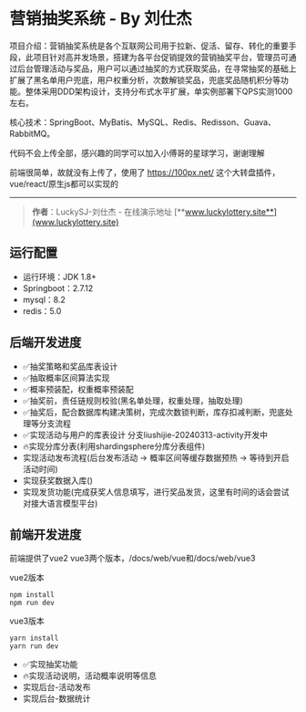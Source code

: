# 营销抽奖系统 - By 刘仕杰

项目介绍：营销抽奖系统是各个互联网公司用于拉新、促活、留存、转化的重要手段，此项目针对高并发场景，搭建为各平台促销提效的营销抽奖平台，管理员可通过后台管理活动与奖品，用户可以通过抽奖的方式获取奖品，在寻常抽奖的基础上扩展了黑名单用户兜底，用户权重分析，次数解锁奖品，兜底奖品随机积分等功能。整体采用DDD架构设计，支持分布式水平扩展，单实例部署下QPS实测1000左右。

核心技术：SpringBoot、MyBatis、MySQL、Redis、Redisson、Guava、RabbitMQ。

代码不会上传全部，感兴趣的同学可以加入小傅哥的星球学习，谢谢理解

前端很简单，故就没有上传了，使用了 https://100px.net/ 这个大转盘插件，vue/react/原生js都可以实现的

---

>**作者**：LuckySJ-刘仕杰 - 在线演示地址 [**www.luckylottery.site**](www.luckylottery.site)

## 运行配置

- 运行环境：JDK 1.8+
- Springboot：2.7.12
- mysql：8.2
- redis：5.0

## 后端开发进度
- ✅抽奖策略和奖品库表设计 
- ✅抽取概率区间算法实现 
- ✅概率预装配，权重概率预装配 
- ✅抽奖前，责任链规则校验(黑名单处理，权重处理，抽取处理) 
- ✅抽奖后，配合数据库构建决策树，完成次数锁判断，库存扣减判断，兜底处理等分支流程 
- ✅实现活动与用户的库表设计 分支liushijie-20240313-activity开发中 
- 🔥实现分库分表(利用shardingsphere分库分表组件)
- 实现活动发布流程(后台发布活动 -> 概率区间等缓存数据预热 -> 等待到开启活动时间)
- 实现获奖数据入库()
- 实现发货功能(完成获奖人信息填写，进行奖品发货，这里有时间的话会尝试对接大语言模型平台)


## 前端开发进度
前端提供了vue2 vue3两个版本，/docs/web/vue和/docs/web/vue3

vue2版本

```
npm install
npm run dev
```

vue3版本

```
yarn install
yarn run dev
```
- ✅实现抽奖功能 
- 🔥实现活动说明，活动概率说明等信息
- 实现后台-活动发布
- 实现后台-数据统计




